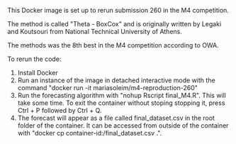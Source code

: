 This Docker image is set up to rerun submission 260 in the M4 competition.

The method is called "Theta - BoxCox" and is originally written by Legaki and Koutsouri from National Technical University of Athens.

The methods was the 8th best in the M4 competition according to OWA.

To rerun the code:
1. Install Docker
2. Run an instance of the image in detached interactive mode with the command "docker run -it mariasoleim/m4-reproduction-260"
3. Run the forecasting algorithm with "nohup Rscript final_M4.R". This will take some time. To exit the container without stoping stopping it, press Ctrl + P followed by Ctrl + Q.
4. The forecast will appear as a file called final_dataset.csv in the root folder of the container. It can be accessed from outside of the container with "docker cp container-id:/final_dataset.csv .".

